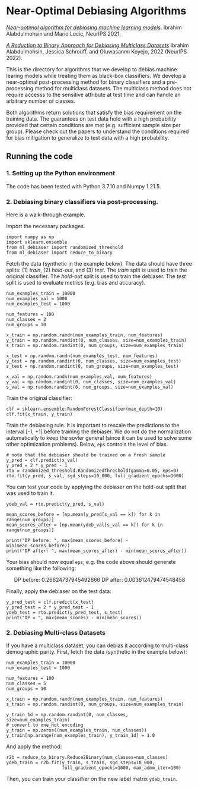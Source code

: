 # Near-Optimal Debiasing Algorithms

[*Near-optimal algorithm for debiasing machine learning models*](https://arxiv.org/abs/2106.12887).
Ibrahim Alabdulmohsin and Mario Lucic, NeurIPS 2021.

[*A Reduction to Binary Approach for Debiasing Multiclass Datasets*](https://arxiv.org/abs/2205.15860)
Ibrahim Alabdulmohsin, Jessica Schrouff, and Oluwasanmi Koyejo, 2022 (NeurIPS 2022).

This is the directory for algorithms that we develop to debias machine learing
models while treating them as black-box classifiers. We develop a near-optimal
post-processing method for binary classifiers and a pre-processing method for
multiclass datasets. The multiclass method does not require accesss to the
sensitive attribute at test time and can handle an arbitrary number of classes.

Both algorithms return solutions that satisfy the bias requirement on the
training data. The guarantees on test data hold with a high probability provided
that certain conditions are met (e.g. sufficient sample size per group). Please
check out the papers to understand the conditions required for bias mitigation
to generalize to test data with a high probability.

## Running the code

### 1. Setting up the Python environment
The code has been tested with Python 3.7.10 and Numpy 1.21.5.

### 2. Debiasing binary classifiers via post-processing.
Here is a walk-through example.

Import the necessary packages.
```
import numpy as np
import sklearn.ensemble
from ml_debiaser import randomized_threshold
from ml_debiaser import reduce_to_binary
```

Fetch the data (synthetic in the example below). The data should have three
splits: (1) *train*, (2) *hold-out*, and (3) *test*. The *train* split is used
to train the original classifier. The *hold-out* split is used to train the
debiaser. The *test* split is used to evaluate metrics (e.g. bias and accuracy).

```
num_examples_train = 10000
num_examples_val = 1000
num_examples_test = 1000

num_features = 100
num_classes = 2
num_groups = 10

x_train = np.random.randn(num_examples_train, num_features)
y_train = np.random.randint(0, num_classes, size=num_examples_train)
s_train = np.random.randint(0, num_groups, size=num_examples_train)

x_test = np.random.randn(num_examples_test, num_features)
y_test = np.random.randint(0, num_classes, size=num_examples_test)
s_test = np.random.randint(0, num_groups, size=num_examples_test)

x_val = np.random.randn(num_examples_val, num_features)
y_val = np.random.randint(0, num_classes, size=num_examples_val)
s_val = np.random.randint(0, num_groups, size=num_examples_val)
```

Train the original classifier:
```
clf = sklearn.ensemble.RandomForestClassifier(max_depth=10)
clf.fit(x_train, y_train)
```

Train the debiasing rule. It is important to rescale the predictions to the
interval [-1, +1] before training the debiaser. We do not do the normalization
automatically to keep the sovler general (since it can be used to solve some
other optimization problems). Below, ```eps``` controls the level of bias.
```
# note that the debiaser should be trained on a fresh sample
y_pred = clf.predict(x_val)
y_pred = 2 * y_pred - 1
rto = randomized_threshold.RandomizedThreshold(gamma=0.05, eps=0)
rto.fit(y_pred, s_val, sgd_steps=10_000, full_gradient_epochs=1000)
```

You can test your code by applying the debiaser on the hold-out split that was
used to train it.

```
ydeb_val = rto.predict(y_pred, s_val)

mean_scores_before = [np.mean(y_pred[s_val == k]) for k in range(num_groups)]
mean_scores_after = [np.mean(ydeb_val[s_val == k]) for k in range(num_groups)]

print("DP before: ", max(mean_scores_before) - min(mean_scores_before))
print("DP after: ", max(mean_scores_after) - min(mean_scores_after))
```
Your bias should now equal ```eps```; e.g. the code above should generate
something like the following:
<center>
  DP before:  0.26624737945492666
  DP after:  0.003612479474548458
</center>


Finally, apply the debiaser on the test data:
```
y_pred_test = clf.predict(x_test)
y_pred_test = 2 * y_pred_test - 1
ydeb_test = rto.predict(y_pred_test, s_test)
print("DP = ", max(mean_scores) - min(mean_scores))
```

### 2. Debiasing Multi-class Datasets
If you have a multiclass dataset, you can debias it according to multi-class
demographic parity. First, fetch the data (synthetic in the example below):

```
num_examples_train = 10000
num_examples_test = 1000

num_features = 100
num_classes = 5
num_groups = 10

x_train = np.random.randn(num_examples_train, num_features)
s_train = np.random.randint(0, num_groups, size=num_examples_train)

y_train_1d = np.random.randint(0, num_classes, size=num_examples_train)
# convert to one_hot encoding
y_train = np.zeros((num_examples_train, num_classes))
y_train[np.arange(num_examples_train), y_train_1d] = 1.0
```

And apply the method:
```
r2b = reduce_to_binary.Reduce2Binary(num_classes=num_classes)
ydeb_train = r2b.fit(y_train, s_train, sgd_steps=10_000,
                     full_gradient_epochs=1000, max_admm_iter=100)
```
Then, you can train your classifier on the new label matrix ```ydeb_train```.
